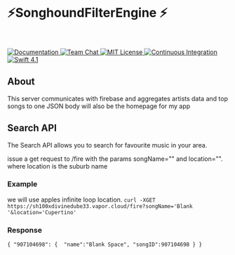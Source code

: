 <p align="center">
    <h1> ⚡️SonghoundFilterEngine ⚡️ </h1>
    <br>
    <br>
    <a href="http://docs.vapor.codes/3.0/">
        <img src="http://img.shields.io/badge/read_the-docs-2196f3.svg" alt="Documentation">
    </a>
    <a href="https://discord.gg/vapor">
        <img src="https://img.shields.io/discord/431917998102675485.svg" alt="Team Chat">
    </a>
    <a href="LICENSE">
        <img src="http://img.shields.io/badge/license-MIT-brightgreen.svg" alt="MIT License">
    </a>
    <a href="https://circleci.com/gh/vapor/api-template">
        <img src="https://circleci.com/gh/vapor/api-template.svg?style=shield" alt="Continuous Integration">
    </a>
    <a href="https://swift.org">
        <img src="http://img.shields.io/badge/swift-4.1-brightgreen.svg" alt="Swift 4.1">
    </a>
</p>


## About

 This server communicates with firebase and aggregates artists data and top songs to one JSON body
 will also be the homepage for my app

## Search API

The Search API allows you to search for favourite music in your area.

issue a get request to  /fire with the params songName="" and location="". 
where location is the suburb name 

### Example
we will use apples infinite loop location.
`curl -XGET https://sh100xdivinedube33.vapor.cloud/fire?songName='Blank '&location='Cupertino'`

### Response

`
{
    "907104698": { 
                    "name":"Blank Space",
                    "songID":907104698
                 }
 }
`
